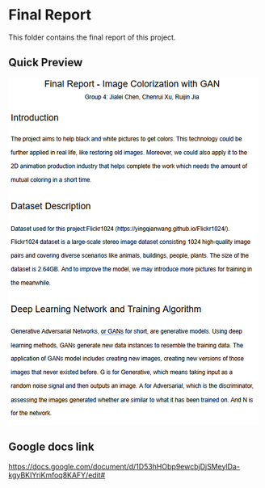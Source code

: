 # Final Report
This folder contains the final report of this project.

## Quick Preview
![Preview](Preview.png)

## Google docs link
https://docs.google.com/document/d/1D53hHObp9ewcbjDjSMeylDa-kgyBKIYriKmfoq8KAFY/edit#
